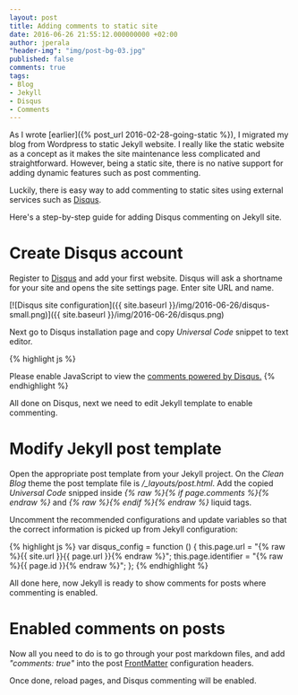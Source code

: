 ```yaml
---
layout: post
title: Adding comments to static site
date: 2016-06-26 21:55:12.000000000 +02:00
author: jperala
"header-img": "img/post-bg-03.jpg"
published: false
comments: true
tags:
- Blog
- Jekyll
- Disqus
- Comments
---
```


As I wrote [earlier]({% post_url 2016-02-28-going-static %}), I migrated my blog from Wordpress to static Jekyll website. I really like the static website as a concept as it makes the site maintenance less complicated and straightforward. However, being a static site, there is no native support for adding dynamic features such as post commenting.

Luckily, there is easy way to add commenting to static sites using external services such as [Disqus](https://disqus.com/).

Here's a step-by-step guide for adding Disqus commenting on Jekyll site.

Create Disqus account
=====================

Register to [Disqus](https://disqus.com/) and add your first website. Disqus will ask a shortname for your site and opens the site settings page. Enter site URL and name.

[![Disqus site configuration]({{ site.baseurl }}/img/2016-06-26/disqus-small.png)]({{ site.baseurl }}/img/2016-06-26/disqus.png)

Next go to Disqus installation page and copy *Universal Code* snippet to text editor.

{% highlight js %}
<div id="disqus_thread"></div>
<script>
    /**
     *  RECOMMENDED CONFIGURATION VARIABLES: EDIT AND UNCOMMENT THE SECTION BELOW TO INSERT DYNAMIC VALUES FROM YOUR PLATFORM OR CMS.
     *  LEARN WHY DEFINING THESE VARIABLES IS IMPORTANT: https://disqus.com/admin/universalcode/#configuration-variables
     */
    /*
    var disqus_config = function () {
        this.page.url = PAGE_URL;  // Replace PAGE_URL with your page's canonical URL variable
        this.page.identifier = PAGE_IDENTIFIER; // Replace PAGE_IDENTIFIER with your page's unique identifier variable
    };
    */
    (function() {  // DON'T EDIT BELOW THIS LINE
        var d = document, s = d.createElement('script');
        s.src = '//SITE_SHORTNAME.disqus.com/embed.js';
        s.setAttribute('data-timestamp', +new Date());
        (d.head || d.body).appendChild(s);
    })();
</script>
<noscript>Please enable JavaScript to view the <a href="https://disqus.com/?ref_noscript" rel="nofollow">comments powered by Disqus.</a></noscript>
{% endhighlight %}

All done on Disqus, next we need to edit Jekyll template to enable commenting.

Modify Jekyll post template
===========================

Open the appropriate post template from your Jekyll project. On the *Clean Blog* theme the post template file is */_layouts/post.html*. Add the copied *Universal Code* snipped inside *{% raw %}{% if page.comments %}{% endraw %}* and *{% raw %}{% endif %}{% endraw %}* liquid tags.

Uncomment the recommended configurations and update variables so that the correct information is picked up from Jekyll configuration:

{% highlight js %}
var disqus_config = function () {
  this.page.url = "{% raw %}{{ site.url }}{{ page.url }}{% endraw %}";
  this.page.identifier = "{% raw %}{{ page.id }}{% endraw %}";
};
{% endhighlight %}

All done here, now Jekyll is ready to show comments for posts where commenting is enabled.

Enabled comments on posts
=========================
Now all you need to do is to go through your post markdown files, and add *"comments: true"* into the post [FrontMatter](https://jekyllrb.com/docs/frontmatter/) configuration headers.

Once done, reload pages, and Disqus commenting will be enabled.

